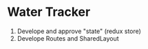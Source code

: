 # Water Tracker

1. Develope and approve "state" (redux store)
2. Develope Routes and SharedLayout

